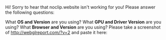 Hi! Sorry to hear that noclip.website isn't working for you! Please answer the following questions:

What **OS and Version** are you using?
What **GPU and Driver Version** are you using?
What **Browser and Version** are you using?
Please take a screenshot of http://webglreport.com/?v=2 and paste it here:
